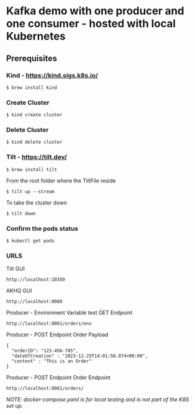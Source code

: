 # Kafka demo with one producer and one consumer - hosted with local Kubernetes

## Prerequisites
### Kind - https://kind.sigs.k8s.io/
```shell
$ brew install kind
```

### Create Cluster
```shell
$ kind create cluster
```
### Delete Cluster
```shell
$ kind delete cluster
```

### Tilt - https://tilt.dev/
```shell
$ brew install tilt
```
From the root folder where the TiltFile reside
```shell
$ tilt up --stream
```

To take the cluster down
```shell
$ tilt down
```

### Confirm the pods status
```shell
$ kubectl get pods
```
### URLS

Tilt GUI
```shell
http://localhost:10350
```

AKHQ GUI
```shell
http://localhost:8080
```
Producer - Environment Variable test GET Endpoint
```shell
http://localhost:8081/orders/env
```

Producer - POST Endpoint Order Payload
```shell
{
  "orderID": "123-456-785",
  "dateOfCreation" : "2023-12-25T14:01:58.874+00:00",
  "content" : "This is an Order"		
}
```
Producer - POST Endpoint Order Endpoint
```shell
http://localhost:8081/orders/
```

*NOTE: docker-compose.yaml is for local testing and is not part of the K8S set up.*


